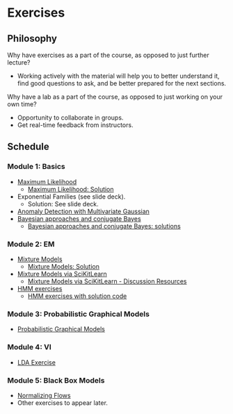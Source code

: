 # Exercises

## Philosophy

Why have exercises as a part of the course, as opposed to just further lecture?

* Working actively with the material will help you to better understand it, find good questions to ask, and be better prepared for the next sections.

Why have a lab as a part of the course, as opposed to just working on your own time? 

*  Opportunity to collaborate in groups.
* Get real-time feedback from instructors.


## Schedule
### Module 1: Basics  
* [Maximum Likelihood](https://colab.research.google.com/drive/1aNNOV0fdAcDiKKKGp5dodGtEA5sk96TH?usp=sharing)
   * [Maximum Likelihood: Solution](exercises/solutions/ml) 
* Exponential Families (see slide deck).
   * Solution: See slide deck.
* [Anomaly Detection with Multivariate Gaussian](https://colab.research.google.com/drive/1tqG8H1m5TyBwtK_Rdnh9uYWMjzvJySvy?usp=sharing)
* [Bayesian approaches and conjugate Bayes](https://colab.research.google.com/drive/1NvclBaljXrwlW95YvEW-AwrHjo8RpGeN?usp=sharing)
  * [Bayesian approaches and conjugate Bayes: solutions](https://colab.research.google.com/drive/1t463-c65w91LjEubAmsaEzGeCRBCdDKJ?usp=sharing)




### Module 2: EM 
* [Mixture Models](https://colab.research.google.com/drive/1rbEjQkJPN6FCQ0i3dADZtCSa4tLK4zhw?usp=sharing)
  * [Mixture Models: Solution](https://colab.research.google.com/drive/1U7z9k0L6kguteOqECq0Pz5Ega8uXq4aU#scrollTo=u4UfbIN_paBZ)
* [Mixture Models via SciKitLearn](https://colab.research.google.com/drive/1Rm5JRxB5lHGMFlj79C7kTgEuXmxnYSTe?usp=sharing)
   * [Mixture Models via SciKitLearn - Discussion Resources](https://colab.research.google.com/drive/1WOLuzfzc9LugAlA4m4fGtWmV6dNa-wnL) 
* [HMM exercises](https://colab.research.google.com/drive/1Gbqtv7vEuKEClVGe5QpmMbkuLiFT6tOB?usp=sharing)
   * [HMM exercises with solution code](https://colab.research.google.com/drive/1naLAra95Z_acmd40r0veZb8cbzOHlfiw?usp=sharing)

   
### Module 3: Probabilistic Graphical Models
* [Probabilistic Graphical Models](pdfs/d-separation-exercises.pdf)



### Module 4: VI 
* [LDA Exercise](https://colab.research.google.com/drive/15aeu86iCX2zROqKVHf-odM8Y-H7EaWi3#scrollTo=RU45U8jExYuf)


### Module 5: Black Box Models
* [Normalizing Flows](https://colab.research.google.com/drive/1tHGmTXpme05uiB5kRz11EhSdxuZ4qXGf?usp=sharing)
* Other exercises to appear later.
